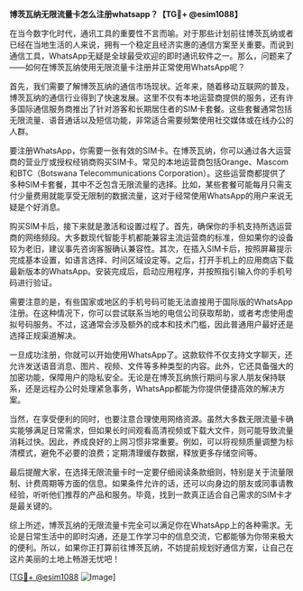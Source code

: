 **博茨瓦纳无限流量卡怎么注册whatsapp？【TG💪+ @esim1088】**

在当今数字化时代，通讯工具的重要性不言而喻。对于那些计划前往博茨瓦纳或者已经在当地生活的人来说，拥有一个稳定且经济实惠的通信方案至关重要。而说到通信工具，WhatsApp无疑是全球最受欢迎的即时通讯软件之一。那么，问题来了——如何在博茨瓦纳使用无限流量卡注册并正常使用WhatsApp呢？

首先，我们需要了解博茨瓦纳的通信市场现状。近年来，随着移动互联网的普及，博茨瓦纳的通信行业得到了快速发展。这里不仅有本地运营商提供的服务，还有许多国际通信服务商推出了针对游客和长期居住者的SIM卡套餐。这些套餐通常包括无限流量、语音通话以及短信功能，非常适合需要频繁使用社交媒体或在线办公的人群。

要注册WhatsApp，你需要一张有效的SIM卡。在博茨瓦纳，你可以通过各大运营商的营业厅或授权经销商购买SIM卡。常见的本地运营商包括Orange、Mascom和BTC（Botswana Telecommunications Corporation）。这些运营商都提供了多种SIM卡套餐，其中不乏包含无限流量的选择。比如，某些套餐可能每月只需支付少量费用就能享受无限制的数据流量，这对于经常使用WhatsApp的用户来说无疑是个好消息。

购买SIM卡后，接下来就是激活和设置过程了。首先，确保你的手机支持所选运营商的网络频段。大多数现代智能手机都能兼容主流运营商的标准，但如果你的设备较为老旧，建议事先咨询客服确认兼容性。其次，在插入SIM卡后，按照屏幕提示完成基本设置，如语言选择、时间区域设定等。之后，打开手机上的应用商店下载最新版本的WhatsApp。安装完成后，启动应用程序，并按照指引输入你的手机号码进行验证。

需要注意的是，有些国家或地区的手机号码可能无法直接用于国际版的WhatsApp注册。在这种情况下，你可以尝试联系当地的电信公司获取帮助，或者考虑使用虚拟号码服务。不过，这通常会涉及额外的成本和技术门槛，因此普通用户最好还是选择正规渠道解决。

一旦成功注册，你就可以开始使用WhatsApp了。这款软件不仅支持文字聊天，还允许发送语音消息、图片、视频、文件等多种类型的内容。此外，它还具备强大的加密功能，保障用户的隐私安全。无论是在博茨瓦纳旅行期间与家人朋友保持联系，还是远程办公时处理紧急事务，WhatsApp都能为你提供便捷高效的解决方案。

当然，在享受便利的同时，也要注意合理使用网络资源。虽然大多数无限流量卡确实能够满足日常需求，但如果长时间观看高清视频或下载大文件，则可能导致流量消耗过快。因此，养成良好的上网习惯非常重要。例如，可以将视频质量调整为标清模式，避免不必要的浪费；定期清理缓存数据，释放更多存储空间等。

最后提醒大家，在选择无限流量卡时一定要仔细阅读条款细则，特别是关于流量限制、计费周期等方面的信息。如果条件允许的话，还可以向身边的朋友或同事请教经验，听听他们推荐的产品和服务。毕竟，找到一款真正适合自己需求的SIM卡才是最关键的。

综上所述，博茨瓦纳的无限流量卡完全可以满足你在WhatsApp上的各种需求。无论是日常生活中的即时沟通，还是工作学习中的信息交流，它都能够为你带来极大的便利。所以，如果你正打算前往博茨瓦纳，不妨提前规划好通信方案，让自己在这片美丽的土地上畅游无忧吧！

[[TG💪+ @esim1088](https://t.me/s/esim1088) ![Image](https://i.postimg.cc/4NQfJmqS/Snipaste-2025-05-13-00-14-12.png)]